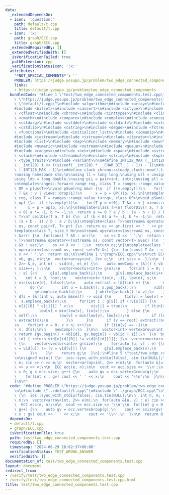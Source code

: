 ```yaml
---
data:
  _extendedDependsOn:
  - icon: ':question:'
    path: default/t.cpp
    title: default/t.cpp
  - icon: ':x:'
    path: graph/ECC.cpp
    title: graph/ECC.cpp
  _extendedRequiredBy: []
  _extendedVerifiedWith: []
  _isVerificationFailed: true
  _pathExtension: cpp
  _verificationStatusIcon: ':x:'
  attributes:
    '*NOT_SPECIAL_COMMENTS*': ''
    PROBLEM: https://judge.yosupo.jp/problem/two_edge_connected_components
    links:
    - https://judge.yosupo.jp/problem/two_edge_connected_components
  bundledCode: "#line 1 \"test/two_edge_connected_components.test.cpp\"\n#define PROBLEM\
    \ \"https://judge.yosupo.jp/problem/two_edge_connected_components\"\n\n#line 1\
    \ \"default/t.cpp\"\n#include <algorithm>\n#include <array>\n#include <bit>\n\
    #include <bitset>\n#include <cassert>\n#include <cctype>\n#include <cfenv>\n#include\
    \ <cfloat>\n#include <chrono>\n#include <cinttypes>\n#include <climits>\n#include\
    \ <cmath>\n#include <compare>\n#include <complex>\n#include <concepts>\n#include\
    \ <cstdarg>\n#include <cstddef>\n#include <cstdint>\n#include <cstdio>\n#include\
    \ <cstdlib>\n#include <cstring>\n#include <deque>\n#include <fstream>\n#include\
    \ <functional>\n#include <initializer_list>\n#include <iomanip>\n#include <ios>\n\
    #include <iostream>\n#include <istream>\n#include <iterator>\n#include <limits>\n\
    #include <list>\n#include <map>\n#include <memory>\n#include <new>\n#include <numbers>\n\
    #include <numeric>\n#include <ostream>\n#include <queue>\n#include <random>\n\
    #include <ranges>\n#include <set>\n#include <span>\n#include <sstream>\n#include\
    \ <stack>\n#include <streambuf>\n#include <string>\n#include <tuple>\n#include\
    \ <type_traits>\n#include <variant>\n\n#define INT128_MAX (__int128)(((unsigned\
    \ __int128) 1 << ((sizeof(__int128) * __CHAR_BIT__) - 1)) - 1)\n#define INT128_MIN\
    \ (-INT128_MAX - 1)\n\n#define clock chrono::steady_clock::now().time_since_epoch().count()\n\
    \nusing namespace std;\n\nusing ll = long long;\nusing ull = unsigned long long;\n\
    using ldb = long double;\nusing pii = pair<int, int>;\nusing pll = pair<ll, ll>;\n\
    \ntemplate<ranges::forward_range rng, class T = ranges::range_value_t<rng>, class\
    \ OP = plus<T>>\nvoid pSum(rng &&v) {\n  if (!v.empty())\n    for(T p = v[0];\
    \ T &x : v | views::drop(1))\n      x = p = OP()(p, x);\n}\ntemplate<ranges::forward_range\
    \ rng, class T = ranges::range_value_t<rng>, class OP>\nvoid pSum(rng &&v, OP\
    \ op) {\n  if (!v.empty())\n    for(T p = v[0]; T &x : v | views::drop(1))\n \
    \     x = p = op(p, x);\n}\ntemplate<class T>\nT floorDiv(T a, T b) {\n  if (b\
    \ < 0) a *= -1, b *= -1;\n  return a >= 0 ? a / b : (a - b + 1) / b;\n}\ntemplate<class\
    \ T>\nT ceilDiv(T a, T b) {\n  if (b < 0) a *= -1, b *= -1;\n  return a >= 0 ?\
    \ (a + b - 1) / b : a / b;\n}\ntemplate<class T>\nostream& operator<<(ostream&\
    \ os, const pair<T, T> pr) {\n  return os << pr.first << ' ' << pr.second;\n}\n\
    template<class T, size_t N>\nostream& operator<<(ostream& os, const array<T, N>\
    \ &arr) {\n  for(const T &X : arr)\n    os << X << ' ';\n  return os;\n}\ntemplate<class\
    \ T>\nostream& operator<<(ostream& os, const vector<T> &vec) {\n  for(const T\
    \ &X : vec)\n    os << X << ' ';\n  return os;\n}\ntemplate<class T>\nostream&\
    \ operator<<(ostream& os, const set<T> &s) {\n  for(const T &x : s)\n    os <<\
    \ x << ' ';\n  return os;\n}\n#line 1 \"graph/ECC.cpp\"\nstruct ECC {\n  vector<int>\
    \ vb, gv, vid;\n  vector<array<int, 2>> e;\n  int size = -1;\n\n  ECC(vector<array<int,\
    \ 2>> &_e, int n) : vid(n), e(_e) {\n    auto newComp = [&]() { vb.emplace_back(ssize(gv)),\
    \ size++; };\n\n    vector<vector<int>> g(n);\n    for(int i = 0; auto [u, v]\
    \ : e) {\n      g[u].emplace_back(i);\n      g[v].emplace_back(i++);\n    }\n\n\
    \    int t = 0, root;\n    vector<int> tin(n, -1), low(n), s;\n    vector<bool>\
    \ vis(ssize(e), false);\n\n    auto extract = [&](int v) {\n      newComp();\n\
    \      do {\n        int u = s.back(); s.pop_back();\n        vid[u] = size;\n\
    \        gv.emplace_back(u);\n      } while(gv.back() != v);\n    };\n\n    auto\
    \ dfs = [&](int v, auto &&self) -> void {\n      tin[v] = low[v] = t++;\n    \
    \  s.emplace_back(v);\n      for(int i : g[v]) if (!vis[i]) {\n        int x =\
    \ e[i][0] ^ e[i][1] ^ v;\n        vis[i] = true;\n        if (tin[x] != -1) {\n\
    \          low[v] = min(low[v], tin[x]);\n        } else {\n          self(x,\
    \ self);\n          low[v] = min(low[v], low[x]);\n          if (low[x] > tin[v])\
    \ extract(x);\n        }\n      }\n      if (v == root) extract(root);\n    };\n\
    \n    for(int v = 0; v < n; v++)\n      if (tin[v] == -1)\n        dfs(root =\
    \ v, dfs);\n\n    newComp();\n  }\n\n  vector<int> vertexGroup(int id) {\n   \
    \ return {gv.begin() + vb[id], gv.begin() + vb[id + 1]};\n  }\n  bool isBridge(int\
    \ id) { return vid[e[id][0]] != vid[e[id][1]]; }\n  vector<vector<int>> bridgeTree()\
    \ {\n    vector<vector<int>> g(size);\n    for(auto [u, v] : e) {\n      if ((u\
    \ = vid[u]) != (v = vid[v])) {\n        g[u].emplace_back(v);\n        g[v].emplace_back(u);\n\
    \      }\n    }\n    return g;\n  }\n};\n#line 5 \"test/two_edge_connected_components.test.cpp\"\
    \n\nsigned main() {\n  ios::sync_with_stdio(false), cin.tie(NULL);\n\n  int n,\
    \ m; cin >> n >> m;\n  vector<array<int, 2>> e(m);\n  for(auto &[u, v] : e) cin\
    \ >> u >> v;\n\n  ECC ecc(e, n);\n\n  cout << ecc.size << '\\n';\n  for(int g\
    \ = 0; g < ecc.size; g++) {\n    auto gv = ecc.vertexGroup(g);\n    cout << ssize(gv);\n\
    \    for(int x : gv) cout << ' ' << x;\n    cout << '\\n';\n  }\n\n  return 0;\n\
    }\n\n"
  code: "#define PROBLEM \"https://judge.yosupo.jp/problem/two_edge_connected_components\"\
    \n\n#include \"../default/t.cpp\"\n#include \"../graph/ECC.cpp\"\n\nsigned main()\
    \ {\n  ios::sync_with_stdio(false), cin.tie(NULL);\n\n  int n, m; cin >> n >>\
    \ m;\n  vector<array<int, 2>> e(m);\n  for(auto &[u, v] : e) cin >> u >> v;\n\n\
    \  ECC ecc(e, n);\n\n  cout << ecc.size << '\\n';\n  for(int g = 0; g < ecc.size;\
    \ g++) {\n    auto gv = ecc.vertexGroup(g);\n    cout << ssize(gv);\n    for(int\
    \ x : gv) cout << ' ' << x;\n    cout << '\\n';\n  }\n\n  return 0;\n}\n\n"
  dependsOn:
  - default/t.cpp
  - graph/ECC.cpp
  isVerificationFile: true
  path: test/two_edge_connected_components.test.cpp
  requiredBy: []
  timestamp: '2024-06-29 18:02:37+08:00'
  verificationStatus: TEST_WRONG_ANSWER
  verifiedWith: []
documentation_of: test/two_edge_connected_components.test.cpp
layout: document
redirect_from:
- /verify/test/two_edge_connected_components.test.cpp
- /verify/test/two_edge_connected_components.test.cpp.html
title: test/two_edge_connected_components.test.cpp
---
```

